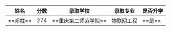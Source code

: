 | 姓名     | 分数 | 录取学校         | 录取专业   |  是否升学 |
| -------- | :--: | ---------------- | ----------| -------- |
| ==邓柱== | 274  | ==重庆第二师范学院== | 物联网工程 | ==是== |

